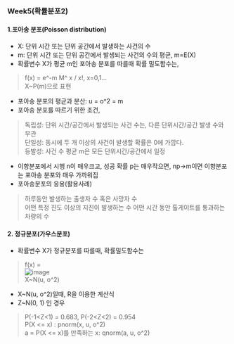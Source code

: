 ### Week5(확률분포2)

#### 1.포아송 분포(Poisson distribution)  
- X: 단위 시간 또는 단위 공간에서 발생하는 사건의 수  
- m: 단위 시간 또는 단위 공간에서 발생되는 사건의 수의 평균, m=E(X)  
- 확률변수 X가 평균 m인 포아송 분포를 따를때 확률 밀도함수는,  
> f(x) = e^-m M^ x / x!, x=0,1...  
>X~P(m)으로 표현  
- 포아송 분포의 평균과 분산: u = o^2 = m  
- 포아송 분포를 따르기 위한 조건,  
> 독립성: 단위 시간/공간에서 발생되는 사건 수는, 다른 단위시간/공간 발생 수와 무관  
> 단일성: 동시에 두 개 이상의 사건이 발생할 확률은 0에 가깝다.  
> 등발성: 사건 수 평균 m은 모든 단위시간/공간에서 일정  
- 이항분포에서 시행 n이 매우크고, 성공 확률 p는 매우작으면, np->m이면 이항분포는 포아송 분포와 매우 가까워짐  
- 포아송분포의 응용(활용사례)  
> 하루동안 발생하는 출생자 수 혹은 사망자 수  
> 어떤 특정 진도 이상의 지진이 발생하는 수 
> 어떤 시간 동안 톨게이트를 통과하는 차량의 수  

#### 2. 정규분포(가우스분포)
- 확률변수 X가 정규분포를 따를때, 확률밀도함수는  
> f(x) =   
![image](https://user-images.githubusercontent.com/45334819/100022997-87b01c00-2e27-11eb-8f8f-c8ff0ebf53b3.png)  
> X~N(u, o^2)  
- X~N(u, o^2)일때, R을 이용한 계산식  
- Z~N(0, 1) 인 경우  
> P(-1<Z<1) = 0.683, P(-2<Z<2) = 0.954  
> P(X <= x) : pnorm(x, u, o^2)  
> a = P(X <= x)를 만족하는 x: qnorm(a, u, o^2)  
